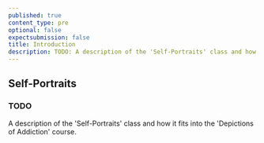 ```yaml
---
published: true
content_type: pre
optional: false
expectsubmission: false
title: Introduction
description: TODO: A description of the 'Self-Portraits' class and how it fits into the 'Depictions of Addiction' course.
---
```

## Self-Portraits

### TODO
A description of the 'Self-Portraits' class and how it fits into the 'Depictions of Addiction' course.
